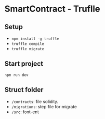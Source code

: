 # SmartContract - Truflle
## Setup
- `npm install -g truffle`
- `truffle compile`
- `truffle migrate`

## Start project
`npm run dev`

## Struct folder
- `/contracts`: file solidity.
- `/migrations`: step file for migrate
- `/src`: font-ent